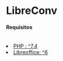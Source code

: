 # LibreConv

<h4><b>Requisitos</b></h4>
<br>
<u>
   <li>PHP : ^7.4</li>
   <li>Libreoffice: ^6 </li>
 </u>
 
 
